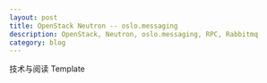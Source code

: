 ```yaml
---
layout: post
title: OpenStack Neutron -- oslo.messaging
description: OpenStack, Neutron, oslo.messaging, RPC, Rabbitmq
category: blog
---
```


技术与阅读 Template
